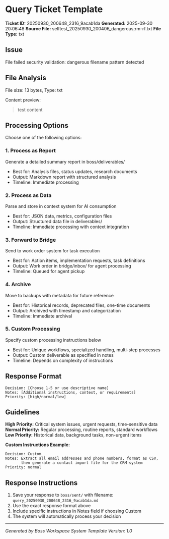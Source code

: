 # Query Ticket Template

**Ticket ID:** 20250930_200648_2316_9acab1da
**Generated:** 2025-09-30 20:06:48
**Source File:** selftest_20250930_200406_dangerous;rm-rf.txt
**File Type:** txt

## Issue
File failed security validation: dangerous filename pattern detected

## File Analysis
File size:       13 bytes, Type: txt

Content preview:
> test content

## Processing Options

Choose one of the following options:

### 1. Process as Report
Generate a detailed summary report in boss/deliverables/
- Best for: Analysis files, status updates, research documents
- Output: Markdown report with structured analysis
- Timeline: Immediate processing

### 2. Process as Data
Parse and store in context system for AI consumption
- Best for: JSON data, metrics, configuration files
- Output: Structured data file in deliverables/
- Timeline: Immediate processing with context integration

### 3. Forward to Bridge
Send to work order system for task execution
- Best for: Action items, implementation requests, task definitions
- Output: Work order in bridge/inbox/ for agent processing
- Timeline: Queued for agent pickup

### 4. Archive
Move to backups with metadata for future reference
- Best for: Historical records, deprecated files, one-time documents
- Output: Archived with timestamp and categorization
- Timeline: Immediate archival

### 5. Custom Processing
Specify custom processing instructions below
- Best for: Unique workflows, specialized handling, multi-step processes
- Output: Custom deliverable as specified in notes
- Timeline: Depends on complexity of instructions

## Response Format

```
Decision: [Choose 1-5 or use descriptive name]
Notes: [Additional instructions, context, or requirements]
Priority: [high/normal/low]
```

## Guidelines

**High Priority:** Critical system issues, urgent requests, time-sensitive data
**Normal Priority:** Regular processing, routine reports, standard workflows
**Low Priority:** Historical data, background tasks, non-urgent items

**Custom Instructions Example:**
```
Decision: Custom
Notes: Extract all email addresses and phone numbers, format as CSV,
       then generate a contact import file for the CRM system
Priority: normal
```

## Response Instructions

1. Save your response to `boss/sent/` with filename: `query_20250930_200648_2316_9acab1da.md`
2. Use the exact response format above
3. Include specific instructions in Notes field if choosing Custom
4. The system will automatically process your decision

---
*Generated by Boss Workspace System*
*Template Version: 1.0*